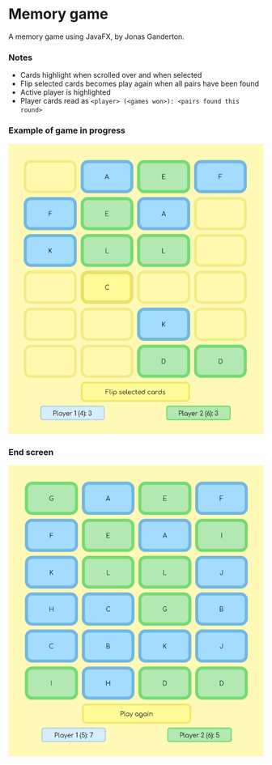 # Memory game
A memory game using JavaFX, by Jonas Ganderton.

### Notes
* Cards highlight when scrolled over and when selected
* Flip selected cards becomes play again when all pairs have been found
* Active player is highlighted
* Player cards read as `<player> (<games won>): <pairs found this round>`

### Example of game in progress
![Game in progress](https://github.com/JonasGanderton/MemoryGame/blob/master/images/GameInProgress.png?raw=true)

### End screen
![End screen](https://github.com/JonasGanderton/MemoryGame/blob/master/images/GameComplete.png?raw=true)